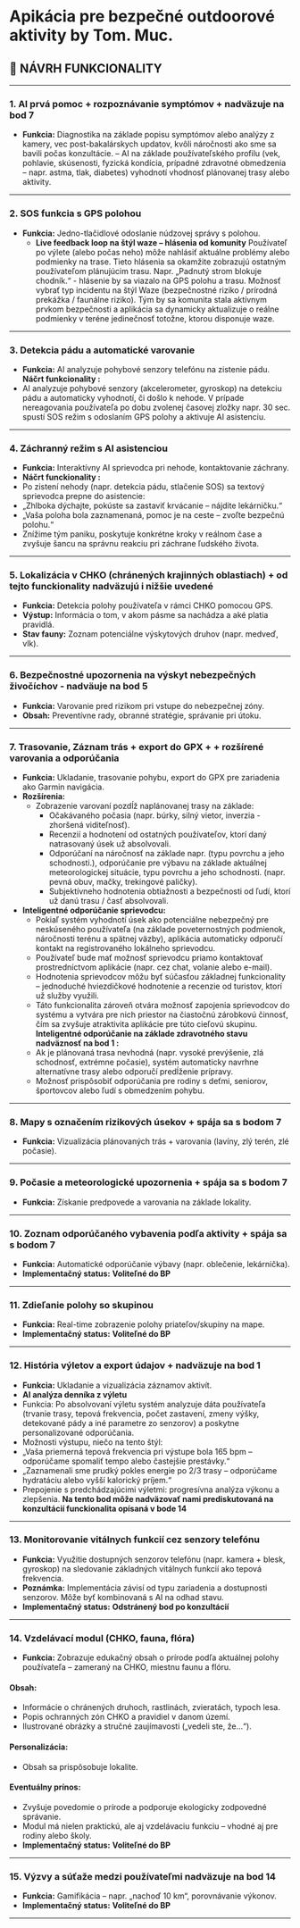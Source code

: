 
# Apikácia pre bezpečné outdoorové aktivity by Tom. Muc.

## 📌 NÁVRH FUNKCIONALITY  

---

### 1. AI prvá pomoc + rozpoznávanie symptómov + nadväzuje na bod 7
- **Funkcia:** Diagnostika na základe popisu symptómov alebo analýzy z kamery, vec post-bakalárskych updatov, kvôli náročnosti ako sme sa bavili počas konzultácie.
– AI na základe používateľského profilu (vek, pohlavie, skúsenosti, fyzická kondícia, prípadné zdravotné obmedzenia – napr. astma, tlak, diabetes)  vyhodnotí vhodnosť plánovanej trasy alebo aktivity.
---

### 2. SOS funkcia s GPS polohou
- **Funkcia:** Jedno-tlačidlové odoslanie núdzovej správy s polohou.
    - **Live feedback loop na štýl waze – hlásenia od komunity**
    Používateľ po výlete (alebo počas neho) môže nahlásiť aktuálne problémy alebo podmienky na trase. Tieto hlásenia sa okamžite zobrazujú ostatným používateľom plánujúcim trasu.
    Napr. „Padnutý strom blokuje chodník.“ - hlásenie by sa viazalo na GPS polohu a trasu.
    Možnosť vybrať typ incidentu na štýl Waze (bezpečnostné riziko / prírodná prekážka / faunálne riziko).
    Tým by sa komunita stala aktívnym prvkom bezpečnosti a aplikácia sa dynamicky aktualizuje o reálne podmienky v teréne jedinečnosť totožne, ktorou disponuje waze.
---    

### 3. Detekcia pádu a automatické varovanie
- **Funkcia:** AI analyzuje pohybové senzory telefónu na zistenie pádu.
**Náčrt funkcionality :**
- AI analyzuje pohybové senzory (akcelerometer, gyroskop) na detekciu pádu a automaticky vyhodnotí, či došlo k nehode. V prípade nereagovania používateľa po dobu zvolenej časovej zložky napr. 30 sec. spustí SOS režim s odoslaním GPS polohy a aktivuje AI asistenciu.
---

### 4. Záchranný režim s AI asistenciou
- **Funkcia:** Interaktívny AI sprievodca pri nehode, kontaktovanie záchrany.
- **Náčrt funckionality :**
- Po zistení nehody (napr. detekcia pádu, stlačenie SOS) sa textový sprievodca prepne do asistencie:
- „Zhlboka dýchajte, pokúste sa zastaviť krvácanie – nájdite lekárničku.“
- „Vaša poloha bola zaznamenaná, pomoc je na ceste – zvoľte bezpečnú polohu.“
- Znížime tým paniku, poskytuje konkrétne kroky v reálnom čase a zvyšuje šancu na správnu reakciu pri záchrane ľudského života.
---

### 5. Lokalizácia v CHKO (chránených krajinných oblastiach) + od tejto funckionality nadväzujú i nižšie uvedené 
- **Funkcia:** Detekcia polohy používateľa v rámci CHKO pomocou GPS.
- **Výstup:** Informácia o tom, v akom pásme sa nachádza a aké platia pravidlá.
- **Stav fauny:** Zoznam potenciálne výskytových druhov (napr. medveď, vlk).
---

### 6. Bezpečnostné upozornenia na výskyt nebezpečných živočíchov - nadväuje na bod 5
- **Funkcia:** Varovanie pred rizikom pri vstupe do nebezpečnej zóny.
- **Obsah:** Preventívne rady, obranné stratégie, správanie pri útoku.
---

### 7. Trasovanie, Záznam trás + export do GPX + + rozšírené varovania a odporúčania
- **Funkcia:** Ukladanie, trasovanie pohybu, export do GPX pre zariadenia ako Garmin navigácia.
- **Rozšírenia:**
  - Zobrazenie varovaní pozdĺž naplánovanej trasy na základe:
    - Očakávaného počasia (napr. búrky, silný vietor, inverzia - zhoršená viditeľnosť).
    - Recenzií a hodnotení od ostatných používateľov, ktorí daný natrasovaný úsek už absolvovali.
    - Odporúčaní na náročnosť na základe napr. (typu povrchu a jeho schodnosti.), odporúčanie pre výbavu na základe aktuálnej       meteorologickej situácie, typu povrchu a jeho schodnosti. (napr. pevná obuv, mačky, trekingové paličky).
    - Subjektívneho hodnotenia obtiažnosti a bezpečnosti od ľudí, ktorí už danú trasu / časť absolvovali.
- **Inteligentné odporúčanie sprievodcu:** 
    - Pokiaľ systém vyhodnotí úsek ako potenciálne nebezpečný pre neskúseného používateľa (na základe poveternostných podmienok, náročnosti terénu a spätnej väzby), aplikácia automaticky odporučí kontakt na registrovaného lokálneho sprievodcu.
    - Používateľ bude mať možnosť sprievodcu priamo kontaktovať prostredníctvom aplikácie (napr. cez chat, volanie alebo e-mail).
    - Hodnotenia sprievodcov môžu byť súčasťou základnej funkcionality – jednoduché hviezdičkové hodnotenie a recenzie od turistov, ktorí už služby využili.
    - Táto funkcionalita zároveň otvára možnosť zapojenia sprievodcov do systému a vytvára pre nich priestor na čiastočnú zárobkovú činnosť, čím sa zvyšuje atraktivita aplikácie pre túto cieľovú skupinu.
**Inteligentné odporúčanie na základe zdravotného stavu nadväznosť na bod 1 :** 
    - Ak je plánovaná trasa nevhodná (napr. vysoké prevýšenie, zlá schodnosť, extrémne počasie), systém automaticky navrhne alternatívne trasy alebo odporučí predĺženie prípravy.
    - Možnosť prispôsobiť odporúčania pre rodiny s deťmi, seniorov, športovcov alebo ľudí s obmedzením pohybu.

---    

### 8. Mapy s označením rizikových úsekov + spája sa s bodom 7
- **Funkcia:** Vizualizácia plánovaných trás + varovania (lavíny, zlý terén, zlé počasie).
---

### 9. Počasie a meteorologické upozornenia + spája sa s bodom 7
- **Funkcia:** Získanie predpovede a varovania na základe lokality.
---

### 10. Zoznam odporúčaného vybavenia podľa aktivity + spája sa s bodom 7
- **Funkcia:** Automatické odporúčanie výbavy (napr. oblečenie, lekárnička).
- **Implementačný status:** **Voliteľné do BP**
---

### 11. Zdieľanie polohy so skupinou 
- **Funkcia:** Real-time zobrazenie polohy priateľov/skupiny na mape.
- **Implementačný status:** **Voliteľné do BP**
---

### 12. História výletov a export údajov + nadväzuje na bod 1 
- **Funkcia:** Ukladanie a vizualizácia záznamov aktivít.
- **AI analýza denníka z výletu**
- Funkcia: Po absolvovaní výletu systém analyzuje dáta používateľa (trvanie trasy, tepová frekvencia, počet zastavení, zmeny výšky, detekované pády a iné parametre zo senzorov) a poskytne personalizované odporúčania.
- Možnosti výstupu, niečo na tento štýl:
- „Vaša priemerná tepová frekvencia pri výstupe bola 165 bpm – odporúčame spomaliť tempo alebo častejšie prestávky.“
- „Zaznamenali sme prudký pokles energie po 2/3 trasy – odporúčame hydratáciu alebo vyšší kalorický príjem.“
- Prepojenie s predchádzajúcimi výletmi: progresívna analýza výkonu a zlepšenia.
**Na tento bod môže nadväzovať nami prediskutovaná na konzultácií funckionalita opísaná v bode 14**
---

### 13. Monitorovanie vitálnych funkcií cez senzory telefónu
- **Funkcia:** Využitie dostupných senzorov telefónu (napr. kamera + blesk, gyroskop) na sledovanie základných vitálnych funkcií ako tepová frekvencia.
- **Poznámka:** Implementácia závisí od typu zariadenia a dostupnosti senzorov. Môže byť kombinovaná s AI na odhad stavu.
- **Implementačný status:** **Odstránený bod po konzultácií**
---

### 14. Vzdelávací modul (CHKO, fauna, flóra)
- **Funkcia:** Zobrazuje edukačný obsah o prírode podľa aktuálnej polohy používateľa – zameraný na CHKO, miestnu faunu a flóru.
#### Obsah:
- Informácie o chránených druhoch, rastlinách, zvieratách, typoch lesa.
- Popis ochranných zón CHKO a pravidiel v danom území.
- Ilustrované obrázky a stručné zaujímavosti („vedeli ste, že...“).
#### Personalizácia:
- Obsah sa prispôsobuje lokalite.
#### Eventuálny prínos:
- Zvyšuje povedomie o prírode a podporuje ekologicky zodpovedné správanie.
- Modul má nielen praktickú, ale aj vzdelávaciu funkciu – vhodné aj pre rodiny alebo školy.
- **Implementačný status:** **Voliteľné do BP**
---

### 15. Výzvy a súťaže medzi používateľmi nadväzuje na bod 14
- **Funkcia:** Gamifikácia – napr. „nachoď 10 km“, porovnávanie výkonov.
- **Implementačný status:** **Voliteľné do BP**

---


